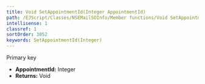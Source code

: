 ```yaml
---
title: Void SetAppointmentId(Integer AppointmentId)
path: /EJScript/Classes/NSEMailSOInfo/Member functions/Void SetAppointmentId(Integer p_0)
intellisense: 1
classref: 1
sortOrder: 3052
keywords: SetAppointmentId(Integer)
---
```



Primary key



* **AppointmentId:** Integer
* **Returns:** Void


